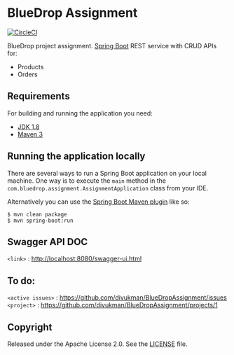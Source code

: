 # BlueDrop Assignment
[![CircleCI](https://circleci.com/gh/divukman/BlueDropAssignment/tree/master.svg?style=svg)](https://circleci.com/gh/divukman/BlueDropAssignment/tree/master)

BlueDrop project assignment. [Spring Boot](https://spring.io/projects/spring-boot)  REST service with CRUD APIs for:
- Products
- Orders


## Requirements

For building and running the application you need:

- [JDK 1.8](http://www.oracle.com/technetwork/java/javase/downloads/jdk8-downloads-2133151.html)
- [Maven 3](https://maven.apache.org)


## Running the application locally

There are several ways to run a Spring Boot application on your local machine. One way is to execute the `main` method in the `com.bluedrop.assignment.AssignmentApplication` class from your IDE.

Alternatively you can use the [Spring Boot Maven plugin](https://docs.spring.io/spring-boot/docs/current/reference/html/build-tool-plugins-maven-plugin.html) like so:

```shell
$ mvn clean package
$ mvn spring-boot:run
```


## Swagger API DOC
`<link>` : <http://localhost:8080/swagger-ui.html>

## To do:

`<active issues>` : <https://github.com/divukman/BlueDropAssignment/issues>  
`<project>` : <https://github.com/divukman/BlueDropAssignment/projects/1>  

    
## Copyright

Released under the Apache License 2.0. See the [LICENSE](https://github.com/codecentric/springboot-sample-app/blob/master/LICENSE) file.
